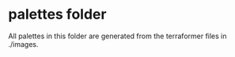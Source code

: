 # palettes folder

All palettes in this folder are generated from the terraformer files in ./images.
